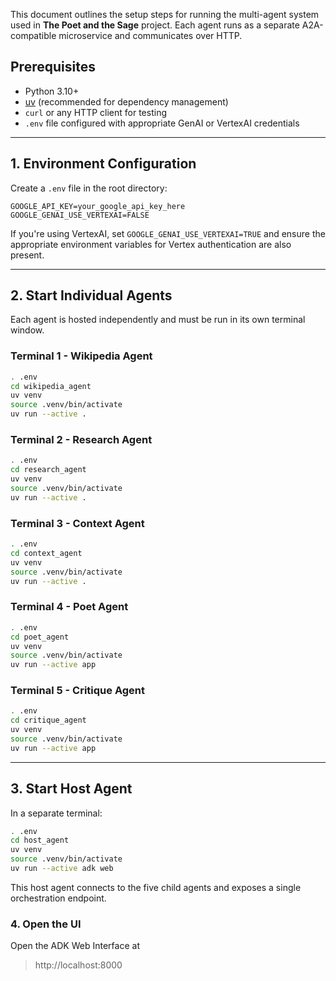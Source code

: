 This document outlines the setup steps for running the multi-agent system used in **The Poet and the Sage** project. Each agent runs as a separate A2A-compatible microservice and communicates over HTTP.

## Prerequisites

* Python 3.10+
* [uv](https://github.com/astral-sh/uv) (recommended for dependency management)
* `curl` or any HTTP client for testing
* `.env` file configured with appropriate GenAI or VertexAI credentials

---

## 1. Environment Configuration

Create a `.env` file in the root directory:

```env
GOOGLE_API_KEY=your_google_api_key_here
GOOGLE_GENAI_USE_VERTEXAI=FALSE
```

If you're using VertexAI, set `GOOGLE_GENAI_USE_VERTEXAI=TRUE` and ensure the appropriate environment variables for Vertex authentication are also present.

---

## 2. Start Individual Agents

Each agent is hosted independently and must be run in its own terminal window.

### Terminal 1 - Wikipedia Agent
```bash
. .env
cd wikipedia_agent
uv venv
source .venv/bin/activate
uv run --active .
```

### Terminal 2 - Research Agent
```bash
. .env
cd research_agent
uv venv
source .venv/bin/activate
uv run --active .
```

### Terminal 3 - Context Agent
```bash
. .env
cd context_agent
uv venv
source .venv/bin/activate
uv run --active .
```
### Terminal 4 - Poet Agent
```bash
. .env
cd poet_agent
uv venv
source .venv/bin/activate
uv run --active app
```

### Terminal 5 - Critique Agent
```bash
. .env
cd critique_agent
uv venv
source .venv/bin/activate
uv run --active app
```

---

## 3. Start Host Agent

In a separate terminal:

```bash
. .env
cd host_agent
uv venv
source .venv/bin/activate
uv run --active adk web   
```

This host agent connects to the five child agents and exposes a single orchestration endpoint.

### 4. Open the UI
Open the ADK Web Interface at

> http://localhost:8000
